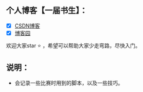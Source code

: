 ## 个人博客【一届书生】：

- [x] [CSDN博客](https://blog.csdn.net/qq_39435411)
- [x] [博客园](https://www.cnblogs.com/gy77/)

欢迎大家star :star: ，希望可以帮助大家少走弯路，尽快入门。



## 说明：

+ 会记录一些比赛时用到的脚本，以及一些技巧。

